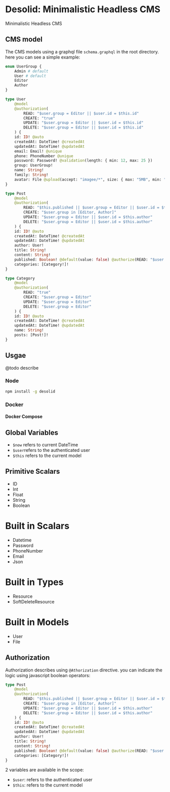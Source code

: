 # Desolid: Minimalistic Headless CMS

Minimalistic Headless CMS

## CMS model

The CMS models using a graphql file `schema.graphql` in the root directory. here you can see a simple example:

```graphql
enum UserGroup {
    Admin # default
    User # default
    Editor
    Author
}

type User
    @model
    @authorization(
        READ: "$user.group = Editor || $user.id = $this.id"
        CREATE: "true"
        UPDATE: "$user.group = Editor || $user.id = $this.id"
        DELETE: "$user.group = Editor || $user.id = $this.id"
    ) {
    id: ID! @auto
    createdAt: DateTime! @createdAt
    updatedAt: DateTime! @updatedAt
    email: Email! @unique
    phone: PhoneNumber @unique
    password: Password! @validation(length: { min: 12, max: 25 })
    group: UserGroup!
    name: String!
    family: String!
    avatar: File @upload(accept: "imagee/*", size: { max: "5MB", min: "10KB" })
}

type Post
    @model
    @authorization(
        READ: "$this.published || $user.group = Editor || $user.id = $this.author"
        CREATE: "$user.group in [Editor, Author]"
        UPDATE: "$user.group = Editor || $user.id = $this.author"
        DELETE: "$user.group = Editor || $user.id = $this.author"
    ) {
    id: ID! @auto
    createdAt: DateTime! @createdAt
    updatedAt: DateTime! @updatedAt
    author: User!
    title: String!
    content: String!
    published: Boolean! @default(value: false) @authorize(READ: "$user.group in [Editor, Author]")
    categories: [Category!]!
}

type Category
    @model
    @authorization(
        READ: "true"
        CREATE: "$user.group = Editor"
        UPDATE: "$user.group = Editor"
        DELETE: "$user.group = Editor"
    ) {
    id: ID! @auto
    createdAt: DateTime! @createdAt
    updatedAt: DateTime! @updatedAt
    name: String!
    posts: [Post!]!
}
```

## Usgae

@todo describe

### Node

```bash
npm install -g desolid
```

### Docker

#### Docker Compose

## Global Variables

-   `$now` refers to current DateTime
-   `$user`refers to the authenticated user
-   `$this` refers to the current model

## Primitive Scalars

-   ID
-   Int
-   Float
-   String
-   Boolean

# Built in Scalars

-   Datetime
-   Password
-   PhoneNumber
-   Email
-   Json

# Built in Types

-   Resource
-   SoftDeleteResource

# Built in Models

-   User
-   File

## Authorization

Authorization describes using `@Athorization` directive. you can indicate the logic using javascript boolean operators:

```graphql
type Post
    @model
    @authorization(
        READ: "$this.published || $user.group = Editor || $user.id = $this.author"
        CREATE: "$user.group in [Editor, Author]"
        UPDATE: "$user.group = Editor || $user.id = $this.author"
        DELETE: "$user.group = Editor || $user.id = $this.author"
    ) {
    id: ID! @auto
    createdAt: DateTime! @createdAt
    updatedAt: DateTime! @updatedAt
    author: User!
    title: String!
    content: String!
    published: Boolean! @default(value: false) @authorize(READ: "$user.group in [Editor, Author]")
    categories: [Category!]!
}
```

2 variables are available in the scope:

-   `$user`: refers to the authenticated user
-   `$this`: refers to the current model
